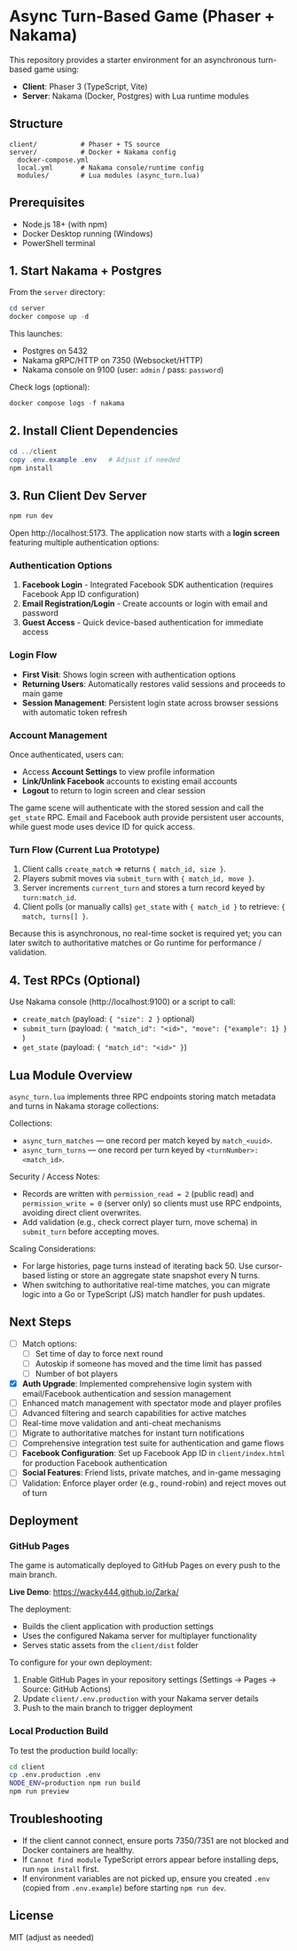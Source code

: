 # Async Turn-Based Game (Phaser + Nakama)

This repository provides a starter environment for an asynchronous turn-based game using:

- **Client**: Phaser 3 (TypeScript, Vite)
- **Server**: Nakama (Docker, Postgres) with Lua runtime modules

## Structure

```
client/           # Phaser + TS source
server/           # Docker + Nakama config
  docker-compose.yml
  local.yml       # Nakama console/runtime config
  modules/        # Lua modules (async_turn.lua)
```

## Prerequisites

- Node.js 18+ (with npm)
- Docker Desktop running (Windows)
- PowerShell terminal

## 1. Start Nakama + Postgres

From the `server` directory:

```powershell
cd server
docker compose up -d
```

This launches:

- Postgres on 5432
- Nakama gRPC/HTTP on 7350 (Websocket/HTTP)
- Nakama console on 9100 (user: `admin` / pass: `password`)

Check logs (optional):

```powershell
docker compose logs -f nakama
```

## 2. Install Client Dependencies

```powershell
cd ../client
copy .env.example .env   # Adjust if needed
npm install
```

## 3. Run Client Dev Server

```powershell
npm run dev
```

Open http://localhost:5173. The application now starts with a **login screen** featuring multiple authentication options:

### Authentication Options

1. **Facebook Login** - Integrated Facebook SDK authentication (requires Facebook App ID configuration)
2. **Email Registration/Login** - Create accounts or login with email and password
3. **Guest Access** - Quick device-based authentication for immediate access

### Login Flow

- **First Visit**: Shows login screen with authentication options
- **Returning Users**: Automatically restores valid sessions and proceeds to main game
- **Session Management**: Persistent login state across browser sessions with automatic token refresh

### Account Management

Once authenticated, users can:

- Access **Account Settings** to view profile information
- **Link/Unlink Facebook** accounts to existing email accounts  
- **Logout** to return to login screen and clear session

The game scene will authenticate with the stored session and call the `get_state` RPC. Email and Facebook auth provide persistent user accounts, while guest mode uses device ID for quick access.

### Turn Flow (Current Lua Prototype)

1. Client calls `create_match` => returns `{ match_id, size }`.
2. Players submit moves via `submit_turn` with `{ match_id, move }`.
3. Server increments `current_turn` and stores a turn record keyed by `turn:match_id`.
4. Client polls (or manually calls) `get_state` with `{ match_id }` to retrieve: `{ match, turns[] }`.

Because this is asynchronous, no real-time socket is required yet; you can later switch to authoritative matches or Go runtime for performance / validation.

## 4. Test RPCs (Optional)

Use Nakama console (http://localhost:9100) or a script to call:

- `create_match` (payload: `{ "size": 2 }` optional)
- `submit_turn` (payload: `{ "match_id": "<id>", "move": {"example": 1} }` )
- `get_state` (payload: `{ "match_id": "<id>" }`)

## Lua Module Overview

`async_turn.lua` implements three RPC endpoints storing match metadata and turns in Nakama storage collections:

Collections:

- `async_turn_matches` — one record per match keyed by `match_<uuid>`.
- `async_turn_turns` — one record per turn keyed by `<turnNumber>:<match_id>`.

Security / Access Notes:

- Records are written with `permission_read = 2` (public read) and `permission_write = 0` (server only) so clients must use RPC endpoints, avoiding direct client overwrites.
- Add validation (e.g., check correct player turn, move schema) in `submit_turn` before accepting moves.

Scaling Considerations:

- For large histories, page turns instead of iterating back 50. Use cursor-based listing or store an aggregate state snapshot every N turns.
- When switching to authoritative real-time matches, you can migrate logic into a Go or TypeScript (JS) match handler for push updates.

## Next Steps

- [ ] Match options:
  - [ ] Set time of day to force next round
  - [ ] Autoskip if someone has moved and the time limit has passed
  - [ ] Number of bot players
- [x] **Auth Upgrade**: Implemented comprehensive login system with email/Facebook authentication and session management
- [ ] Enhanced match management with spectator mode and player profiles
- [ ] Advanced filtering and search capabilities for active matches
- [ ] Real-time move validation and anti-cheat mechanisms
- [ ] Migrate to authoritative matches for instant turn notifications
- [ ] Comprehensive integration test suite for authentication and game flows
- [ ] **Facebook Configuration**: Set up Facebook App ID in `client/index.html` for production Facebook authentication
- [ ] **Social Features**: Friend lists, private matches, and in-game messaging
- [ ] Validation: Enforce player order (e.g., round-robin) and reject moves out of turn

## Deployment

### GitHub Pages

The game is automatically deployed to GitHub Pages on every push to the main branch.

**Live Demo**: https://wacky444.github.io/Zarka/

The deployment:
- Builds the client application with production settings
- Uses the configured Nakama server for multiplayer functionality
- Serves static assets from the `client/dist` folder

To configure for your own deployment:
1. Enable GitHub Pages in your repository settings (Settings → Pages → Source: GitHub Actions)
2. Update `client/.env.production` with your Nakama server details
3. Push to the main branch to trigger deployment

### Local Production Build

To test the production build locally:

```bash
cd client
cp .env.production .env
NODE_ENV=production npm run build
npm run preview
```

## Troubleshooting

- If the client cannot connect, ensure ports 7350/7351 are not blocked and Docker containers are healthy.
- If `Cannot find module` TypeScript errors appear before installing deps, run `npm install` first.
- If environment variables are not picked up, ensure you created `.env` (copied from `.env.example`) before starting `npm run dev`.

## License

MIT (adjust as needed)
